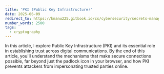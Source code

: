 ```yaml
---
title: 'PKI (Public Key Infrastructure)'
date: 2025-06-09
redirect_to: https://kmanu225.gitbook.io/cs/cybersecurity/secrets-management/pki-foundation
number_words: 2500
tags:
  - cryptography
---
```


In this article, I explore Public Key Infrastructure (PKI) and its essential role in establishing trust across digital communications. By the end of this article, you'll understand the mechanisms that make secure connections possible, far beyond just the padlock icon in your browser, and how PKI prevents attackers from impersonating trusted parties online.
